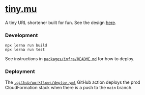 # [tiny.mu](https://tiny.mu)

A tiny URL shortener built for fun. See the design [here](wiki-link).

### Development

```text
npx lerna run build
npx lerna run test
```

See instructions in [`packages/infra/README.md`](packages/infra/README.md) for how to deploy.

### Deployment

The [`.github/workflows/deploy.yml`](.github/workflows/deploy.yml) GitHub action deploys the prod CloudFormation stack when there is a push to the `main` branch.
